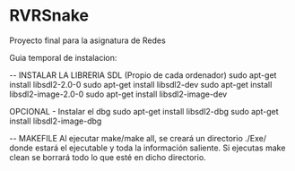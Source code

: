 # RVRSnake
Proyecto final para la asignatura de Redes

Guia temporal de instalacion:

-- INSTALAR LA LIBRERIA SDL (Propio de cada ordenador)
sudo apt-get install libsdl2-2.0-0 
sudo apt-get install libsdl2-dev
sudo apt-get install libsdl2-image-2.0-0 
sudo apt-get install libsdl2-image-dev

OPCIONAL - Instalar el dbg
sudo apt-get install libsdl2-dbg
sudo apt-get install libsdl2-image-dbg

-- MAKEFILE
Al ejecutar make/make all, se creará un directorio ./Exe/ donde estará el ejecutable y toda la información saliente.
Si ejecutas make clean se borrará todo lo que esté en dicho directorio.
